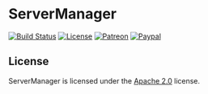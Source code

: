 # ServerManager

[![Build Status](https://travis-ci.org/LXGaming/ServerManager.svg?branch=master)](https://travis-ci.org/LXGaming/ServerManager)
[![License](https://lxgaming.github.io/badges/License-Apache%202.0-blue.svg)](https://www.apache.org/licenses/LICENSE-2.0)
[![Patreon](https://lxgaming.github.io/badges/Patreon-donate-yellow.svg)](https://www.patreon.com/lxgaming)
[![Paypal](https://lxgaming.github.io/badges/Paypal-donate-yellow.svg)](https://www.paypal.com/cgi-bin/webscr?cmd=_s-xclick&hosted_button_id=CZUUA6LE7YS44&item_name=ServerManager+(from+GitHub.com))

## License
ServerManager is licensed under the [Apache 2.0](https://www.apache.org/licenses/LICENSE-2.0) license.